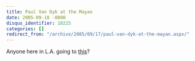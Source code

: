 ```yaml
---
title: Paul Van Dyk at the Mayan
date: 2005-09-18 -0800
disqus_identifier: 10225
categories: []
redirect_from: "/archive/2005/09/17/paul-van-dyk-at-the-mayan.aspx/"
---
```


Anyone here in L.A. going to
[this](http://www.clubplanet.com/mailer/2005/09/mayan-0921/ "Event")?

